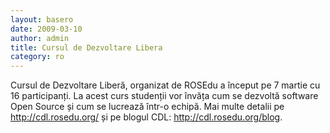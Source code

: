 ```yaml
---
layout: basero
date: 2009-03-10
author: admin
title: Cursul de Dezvoltare Libera
category: ro
---
```

<p>Cursul de Dezvoltare Liberă, organizat de ROSEdu a început pe 7 martie cu 16 participanți. La acest curs studenții vor învăța cum se dezvoltă software Open Source și cum se lucrează într-o echipă. Mai multe detalii pe <a href="http://cdl.rosedu.org/" title="http://cdl.rosedu.org/">http://cdl.rosedu.org/</a> și pe blogul CDL: <a href="http://cdl.rosedu.org/blog" title="http://cdl.rosedu.org/blog">http://cdl.rosedu.org/blog</a>.</p>